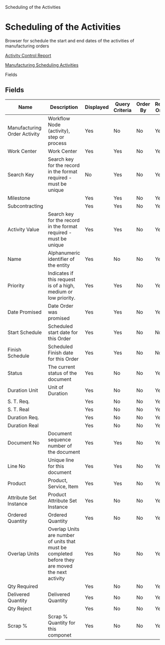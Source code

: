 
Scheduling of the Activities
# Scheduling of the Activities


Browser for schedule the start and end dates of the activities of manufacturing orders

[Activity Control Report](../../functional-guide/window/window-activity-control-report.md)

[Manufacturing Scheduling Activities](../../functional-guide/window/process-pp_scheduling-activities.md)

Fields
## Fields




Name                         | Description                                                                                      | Displayed | Query Criteria | Order By | Read Only | Mandatory
---------------------------- | ------------------------------------------------------------------------------------------------ | --------- | -------------- | -------- | --------- | ---------
Manufacturing Order Activity | Workflow Node (activity), step or process                                                        | Yes       | No             | No       | Yes       | No       
Work Center                  | Work Center                                                                                      | Yes       | Yes            | No       | Yes       | No       
Search Key                   | Search key for the record in the format required - must be unique                                | No        | Yes            | No       | Yes       | No       
Milestone                    |                                                                                                  | Yes       | Yes            | No       | Yes       | No       
Subcontracting               |                                                                                                  | Yes       | Yes            | No       | Yes       | No       
Activity Value               | Search key for the record in the format required - must be unique                                | Yes       | Yes            | No       | Yes       | No       
Name                         | Alphanumeric identifier of the entity                                                            | Yes       | No             | No       | Yes       | No       
Priority                     | Indicates if this request is of a high, medium or low priority.                                  | Yes       | Yes            | No       | Yes       | No       
Date Promised                | Date Order was promised                                                                          | Yes       | Yes            | No       | Yes       | No       
Start Schedule               | Scheduled start date for this Order                                                              | Yes       | Yes            | No       | No        | No       
Finish Schedule              | Scheduled Finish date for this Order                                                             | Yes       | Yes            | No       | No        | No       
Status                       | The current status of the document                                                               | Yes       | No             | No       | Yes       | No       
Duration Unit                | Unit of Duration                                                                                 | Yes       | No             | No       | Yes       | No       
S. T. Req.                   |                                                                                                  | Yes       | No             | No       | Yes       | No       
S. T. Real                   |                                                                                                  | Yes       | No             | No       | Yes       | No       
Duration Req.                |                                                                                                  | Yes       | No             | No       | Yes       | No       
Duration Real                |                                                                                                  | Yes       | No             | No       | Yes       | No       
Document No                  | Document sequence number of the document                                                         | Yes       | Yes            | No       | Yes       | No       
Line No                      | Unique line for this document                                                                    | Yes       | Yes            | No       | Yes       | No       
Product                      | Product, Service, Item                                                                           | Yes       | Yes            | No       | Yes       | No       
Attribute Set Instance       | Product Attribute Set Instance                                                                   | Yes       | No             | No       | Yes       | No       
Ordered Quantity             | Ordered Quantity                                                                                 | Yes       | No             | No       | Yes       | No       
Overlap Units                | Overlap Units are number of units that must be completed before they are moved the next activity | Yes       | No             | No       | Yes       | No       
Qty Required                 |                                                                                                  | Yes       | No             | No       | Yes       | No       
Delivered Quantity           | Delivered Quantity                                                                               | Yes       | No             | No       | Yes       | No       
Qty Reject                   |                                                                                                  | Yes       | No             | No       | Yes       | No       
Scrap %                      | Scrap % Quantity for this componet                                                               | Yes       | No             | No       | Yes       | No       
